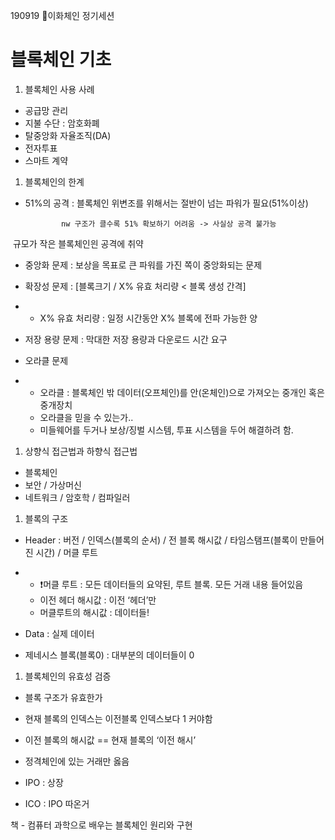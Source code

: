 190919 🌸이화체인 정기세션 



# 블록체인 기초



1. 블록체인 사용 사례

- 공급망 관리
- 지불 수단 : 암호화폐
- 탈중앙화 자율조직(DA)
- 전자투표
- 스마트 계약 





1. 블록체인의 한계

- 51%의 공격 : 블록체인 위변조를 위해서는 절반이 넘는 파워가 필요(51%이상)

 			  nw 구조가 클수록 51% 확보하기 어려움 -> 사실상 공격 불가능

​			  규모가 작은 블록체인읜 공격에 취약

- 중앙화 문제 : 보상을 목표로 큰 파워를 가진 쪽이 중앙화되는 문제

- 확장성 문제 : [블록크기 / X% 유효 처리량 < 블록 생성 간격]

- - X% 유효 처리량 : 일정 시간동안 X% 블록에 전파 가능한 양

- 저장 용량 문제 : 막대한 저장 용량과 다운로드 시간 요구

- 오라클 문제 

- - 오라클 : 블록체인 밖 데이터(오프체인)를 안(온체인)으로 가져오는 중개인 혹은 중개장치
  - 오라클을 믿을 수 있는가..
  - 미들웨어를 두거나 보상/징벌 시스템, 투표 시스템을 두어 해결하려 함.





1. 상향식 접근법과 하향식 접근법

- 블록체인
- 보안 / 가상머신
- 네트워크 / 암호학 / 컴파일러





1. 블록의 구조

- Header : 버전 / 인덱스(블록의 순서) / 전 블록 해시값 / 타임스탬프(블록이 만들어진 시간) /  머클 루트

- - ❗️머클 루트 : 모든 데이터들의 요약된, 루트 블록. 모든 거래 내용 들어있음
  - 이전 헤더 해시값 : 이전 ‘헤더’만
  - 머클루트의 해시값 : 데이터들!

- Data : 실제 데이터

- 제네시스 블록(블록0) : 대부분의 데이터들이 0





1. 블록체인의 유효성 검증

- 블록 구조가 유효한가
- 현재 블록의 인덱스는 이전블록 인덱스보다 1 커야함
- 이전 블록의 해시값 == 현재 블록의 ‘이전 해시’





- 정격체인에 있는 거래만 옳음
- IPO : 상장
- ICO : IPO 따온거



책 - 컴퓨터 과학으로 배우는 블록체인 원리와 구현